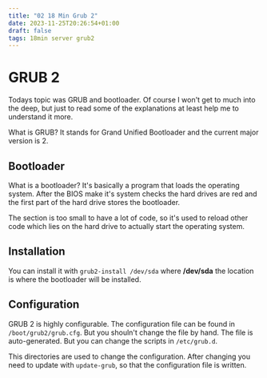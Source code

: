 ```yaml
---
title: "02 18 Min Grub 2"
date: 2023-11-25T20:26:54+01:00
draft: false
tags: 18min server grub2
---
```


# GRUB 2
Todays topic was GRUB and bootloader. Of course I won't get to much into the deep, but just 
to read some of the explanations at least help me to understand it more.

What is GRUB? It stands for Grand Unified Bootloader and the current major version is 2.

## Bootloader
What is a bootloader? It's basically a program that loads the operating system. After the BIOS
make it's system checks the hard drives are red and the first part of the hard drive stores the
bootloader. 

The section is too small to have a lot of code, so it's used to reload other code which lies on
the hard drive to actually start the operating system.

## Installation
You can install it with `grub2-install /dev/sda` where **/dev/sda** the location is where the bootloader
will be installed.

## Configuration
GRUB 2 is highly configurable. The configuration file can be found in `/boot/grub2/grub.cfg`. But you
shouln't change the file by hand. The file is auto-generated. But you can change the scripts in `/etc/grub.d`.

This directories are used to change the configuration. After changing you need to update with `update-grub`, so that
the configuration file is written.